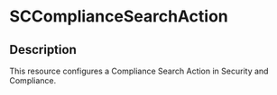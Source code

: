 # SCComplianceSearchAction

## Description

This resource configures a Compliance Search Action in Security and Compliance.
